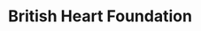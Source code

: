 ---
title: "British Heart Foundation"
url: /kettering/british-heart-foundation/
shop: Gebrauchtwaren
---